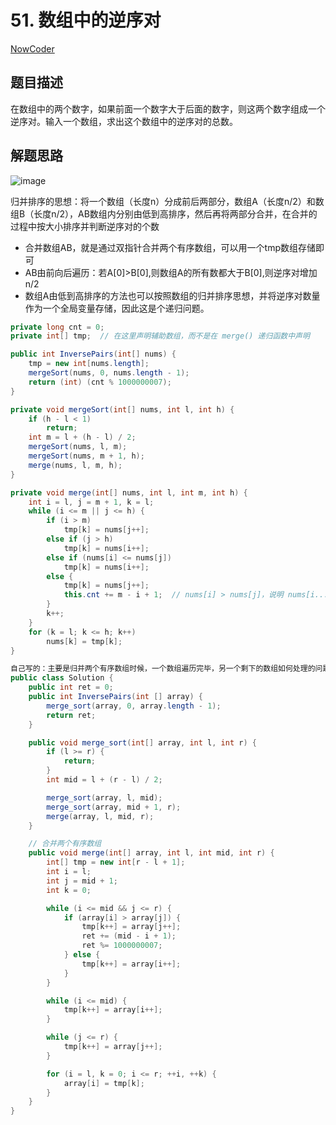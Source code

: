 # 51. 数组中的逆序对

[NowCoder](https://www.nowcoder.com/practice/96bd6684e04a44eb80e6a68efc0ec6c5?tpId=13&tqId=11188&tPage=1&rp=1&ru=/ta/coding-interviews&qru=/ta/coding-interviews/question-ranking&from=cyc_github)

## 题目描述

在数组中的两个数字，如果前面一个数字大于后面的数字，则这两个数字组成一个逆序对。输入一个数组，求出这个数组中的逆序对的总数。

## 解题思路
![image](https://github.com/amengaidaima/CS-Notes/assets/45648770/680de68e-a152-4748-a4f9-ded84fe56fbf)

归并排序的思想：将一个数组（长度n）分成前后两部分，数组A（长度n/2）和数组B（长度n/2），AB数组内分别由低到高排序，然后再将两部分合并，在合并的过程中按大小排序并判断逆序对的个数
- 合并数组AB，就是通过双指针合并两个有序数组，可以用一个tmp数组存储即可
- AB由前向后遍历：若A[0]>B[0],则数组A的所有数都大于B[0],则逆序对增加n/2
- 数组A由低到高排序的方法也可以按照数组的归并排序思想，并将逆序对数量作为一个全局变量存储，因此这是个递归问题。

```java
private long cnt = 0;
private int[] tmp;  // 在这里声明辅助数组，而不是在 merge() 递归函数中声明

public int InversePairs(int[] nums) {
    tmp = new int[nums.length];
    mergeSort(nums, 0, nums.length - 1);
    return (int) (cnt % 1000000007);
}

private void mergeSort(int[] nums, int l, int h) {
    if (h - l < 1)
        return;
    int m = l + (h - l) / 2;
    mergeSort(nums, l, m);
    mergeSort(nums, m + 1, h);
    merge(nums, l, m, h);
}

private void merge(int[] nums, int l, int m, int h) {
    int i = l, j = m + 1, k = l;
    while (i <= m || j <= h) {
        if (i > m)
            tmp[k] = nums[j++];
        else if (j > h)
            tmp[k] = nums[i++];
        else if (nums[i] <= nums[j])
            tmp[k] = nums[i++];
        else {
            tmp[k] = nums[j++];
            this.cnt += m - i + 1;  // nums[i] > nums[j]，说明 nums[i...mid] 都大于 nums[j]
        }
        k++;
    }
    for (k = l; k <= h; k++)
        nums[k] = tmp[k];
}

自己写的：主要是归并两个有序数组时候，一个数组遍历完毕，另一个剩下的数组如何处理的问题
public class Solution {
    public int ret = 0;
    public int InversePairs(int [] array) {
        merge_sort(array, 0, array.length - 1);
        return ret;
    }

    public void merge_sort(int[] array, int l, int r) {
        if (l >= r) {
            return;
        }
        int mid = l + (r - l) / 2;

        merge_sort(array, l, mid);
        merge_sort(array, mid + 1, r);
        merge(array, l, mid, r);
    }

    // 合并两个有序数组
    public void merge(int[] array, int l, int mid, int r) {
        int[] tmp = new int[r - l + 1];
        int i = l;
        int j = mid + 1;
        int k = 0;

        while (i <= mid && j <= r) {
            if (array[i] > array[j]) {
                tmp[k++] = array[j++];
                ret += (mid - i + 1);
                ret %= 1000000007;
            } else {
                tmp[k++] = array[i++];
            }
        }

        while (i <= mid) {
            tmp[k++] = array[i++];
        }

        while (j <= r) {
            tmp[k++] = array[j++];
        }

        for (i = l, k = 0; i <= r; ++i, ++k) {
            array[i] = tmp[k];
        }
    }
}

```

